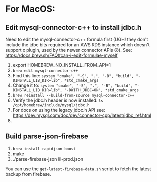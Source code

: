 # For MacOS:

## Edit mysql-connector-c++ to install jdbc.h
Need to edit the mysql-connector-c++ formula first (UGH! they don't include the jdbc bits required for an AWS RDS instance which doesn't support x plugin, used by the newer connector APIs 😥). See: https://docs.brew.sh/FAQ#can-i-edit-formulae-myself

1. export HOMEBREW_NO_INSTALL_FROM_API=1
2. `brew edit mysql-connector-c++`
3. Find this line: `system "cmake", "-S", ".", "-B", "build", "-DINSTALL_LIB_DIR=lib", *std_cmake_args`
4. Change it to: `system "cmake", "-S", ".", "-B", "build", "-DINSTALL_LIB_DIR=lib", "-DWITH_JDBC=ON", *std_cmake_args`
5. `brew reinstall --build-from-source mysql-connector-c++`
6. Verify the jdbc.h header is now installed: `ls /opt/homebrew/include/mysql/jdbc.h`
7. For docs on using the legacy jdbc.h API see: https://dev.mysql.com/doc/dev/connector-cpp/latest/jdbc_ref.html
8. 
## Build parse-json-firebase
1. `brew install rapidjson boost`
2. make
3. ./parse-firebase-json lil-prod.json

You can use the `get-latest-firebase-data.sh` script to fetch the latest backup from firebase.

